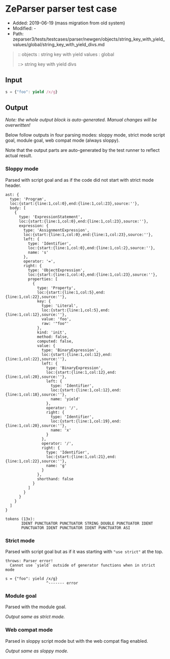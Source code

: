 # ZeParser parser test case

- Added: 2019-06-19 (mass migration from old system)
- Modified: -
- Path: zeparser3/tests/testcases/parser/newgen/objects/string_key_with_yield_values/global/string_key_with_yield_divs.md

> :: objects : string key with yield values : global
>
> ::> string key with yield divs

## Input

`````js
s = {"foo": yield /x/g}
`````

## Output

_Note: the whole output block is auto-generated. Manual changes will be overwritten!_

Below follow outputs in four parsing modes: sloppy mode, strict mode script goal, module goal, web compat mode (always sloppy).

Note that the output parts are auto-generated by the test runner to reflect actual result.

### Sloppy mode

Parsed with script goal and as if the code did not start with strict mode header.

`````
ast: {
  type: 'Program',
  loc:{start:{line:1,col:0},end:{line:1,col:23},source:''},
  body: [
    {
      type: 'ExpressionStatement',
      loc:{start:{line:1,col:0},end:{line:1,col:23},source:''},
      expression: {
        type: 'AssignmentExpression',
        loc:{start:{line:1,col:0},end:{line:1,col:23},source:''},
        left: {
          type: 'Identifier',
          loc:{start:{line:1,col:0},end:{line:1,col:2},source:''},
          name: 's'
        },
        operator: '=',
        right: {
          type: 'ObjectExpression',
          loc:{start:{line:1,col:4},end:{line:1,col:23},source:''},
          properties: [
            {
              type: 'Property',
              loc:{start:{line:1,col:5},end:{line:1,col:22},source:''},
              key: {
                type: 'Literal',
                loc:{start:{line:1,col:5},end:{line:1,col:12},source:''},
                value: 'foo',
                raw: '"foo"'
              },
              kind: 'init',
              method: false,
              computed: false,
              value: {
                type: 'BinaryExpression',
                loc:{start:{line:1,col:12},end:{line:1,col:22},source:''},
                left: {
                  type: 'BinaryExpression',
                  loc:{start:{line:1,col:12},end:{line:1,col:20},source:''},
                  left: {
                    type: 'Identifier',
                    loc:{start:{line:1,col:12},end:{line:1,col:18},source:''},
                    name: 'yield'
                  },
                  operator: '/',
                  right: {
                    type: 'Identifier',
                    loc:{start:{line:1,col:19},end:{line:1,col:20},source:''},
                    name: 'x'
                  }
                },
                operator: '/',
                right: {
                  type: 'Identifier',
                  loc:{start:{line:1,col:21},end:{line:1,col:22},source:''},
                  name: 'g'
                }
              },
              shorthand: false
            }
          ]
        }
      }
    }
  ]
}

tokens (13x):
       IDENT PUNCTUATOR PUNCTUATOR STRING_DOUBLE PUNCTUATOR IDENT
       PUNCTUATOR IDENT PUNCTUATOR IDENT PUNCTUATOR ASI
`````

### Strict mode

Parsed with script goal but as if it was starting with `"use strict"` at the top.

`````
throws: Parser error!
  Cannot use `yield` outside of generator functions when in strict mode

s = {"foo": yield /x/g}
                  ^------- error
`````


### Module goal

Parsed with the module goal.

_Output same as strict mode._

### Web compat mode

Parsed in sloppy script mode but with the web compat flag enabled.

_Output same as sloppy mode._

